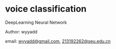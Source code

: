 # voice classification 
DeepLearning Neural Network

Author: wyyadd

email: wyyadd@gmail.com, 213192262@seu.edu.cn
